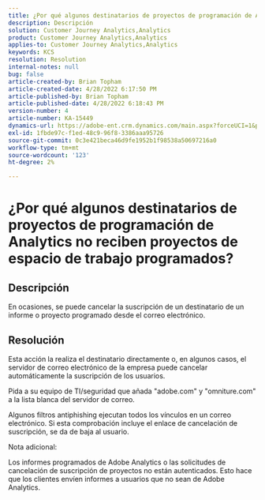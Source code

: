 ```yaml
---
title: ¿Por qué algunos destinatarios de proyectos de programación de Analytics no reciben proyectos de espacio de trabajo programados?
description: Descripción
solution: Customer Journey Analytics,Analytics
product: Customer Journey Analytics,Analytics
applies-to: Customer Journey Analytics,Analytics
keywords: KCS
resolution: Resolution
internal-notes: null
bug: false
article-created-by: Brian Topham
article-created-date: 4/28/2022 6:17:50 PM
article-published-by: Brian Topham
article-published-date: 4/28/2022 6:18:43 PM
version-number: 4
article-number: KA-15449
dynamics-url: https://adobe-ent.crm.dynamics.com/main.aspx?forceUCI=1&pagetype=entityrecord&etn=knowledgearticle&id=9a1ed07d-1fc7-ec11-a7b6-0022480a1b03
exl-id: 1fbde97c-f1ed-48c9-96f8-3386aaa95726
source-git-commit: 0c3e421beca46d9fe1952b1f98538a50697216a0
workflow-type: tm+mt
source-wordcount: '123'
ht-degree: 2%

---
```


# ¿Por qué algunos destinatarios de proyectos de programación de Analytics no reciben proyectos de espacio de trabajo programados?

## Descripción


En ocasiones, se puede cancelar la suscripción de un destinatario de un informe o proyecto programado desde el correo electrónico.


## Resolución


Esta acción la realiza el destinatario directamente o, en algunos casos, el servidor de correo electrónico de la empresa puede cancelar automáticamente la suscripción de los usuarios.

Pida a su equipo de TI/seguridad que añada &quot;adobe.com&quot; y &quot;omniture.com&quot; a la lista blanca del servidor de correo.

Algunos filtros antiphishing ejecutan todos los vínculos en un correo electrónico. Si esta comprobación incluye el enlace de cancelación de suscripción, se da de baja al usuario.



Nota adicional:

Los informes programados de Adobe Analytics o las solicitudes de cancelación de suscripción de proyectos no están autenticados. Esto hace que los clientes envíen informes a usuarios que no sean de Adobe Analytics.
